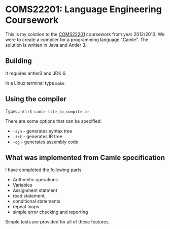 COMS22201: Language Engineering Coursework
==========================================

This is my solution to the [COMS22201](https://www.cs.bris.ac.uk/Teaching/Resources/COMS22201/) coursework from year 2012/2013. We were to create a compiler for a programming language "Camle". The solution is written in Java and Antler 3.

Building
--------
It requires antler3 and JDK 6.

In a Linux terminal type
`make`


Using the compiler 
------------------
Type:
`antlr3 camle file_to_compile.le`

There are some options that can be specified:

 * `-syn` - generates syntax tree
 * `-irt` - generates IR tree
 * `-cg` - generates assembly code

What was implemented from Camle specification
---------------------------------------------

I have completed the following parts:

  * Arithmetic operations
  * Variables
  * Assignment statment
  * read statement, 
  * conditional statements
  * repeat loops
  * simple error checking and reporting

Simple tests are provided for all of these features.
